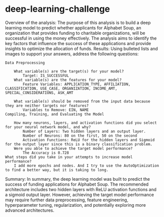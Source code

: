 # deep-learning-challenge
Overview of the analysis: 
    The purpose of this analysis is to build a deep learning model to predict whether applicants for Alphabet Soup, an organization that provides funding to charitable organizations, will be successful in using the money effectively. The analysis aims to identify the key factors that influence the success of these applications and provide insights to optimize the allocation of funds.
Results: Using bulleted lists and images to support your answers, address the following questions:

    Data Preprocessing

        What variable(s) are the target(s) for your model?
            Target: IS_SUCCESSFUL
        What variable(s) are the features for your model?
            Feature Variables: APPLICATION_TYPE, AFFILIATION, CLASSIFICATION, USE_CASE, ORGANIZATION, INCOME_AMT, SPECIAL_CONSIDERATIONS, ASK_AMT
        
        What variable(s) should be removed from the input data because they are neither targets nor features?
            Variables to Remove: EIN, NAME
    Compiling, Training, and Evaluating the Model

        How many neurons, layers, and activation functions did you select for your neural network model, and why?
            Number of Layers: Two hidden layers and an output layer.
            Number of Neurons: 80 on the first, 50 on the second
            Activation Functions: ReLU for the hidden layers and Sigmoid for the output layer since this is a binary classification problem.
        Were you able to achieve the target model performance?
            The Accuracy is 0.728
    What steps did you take in your attempts to increase model performance?
        I add more epochs and nodes. And I try to use the AutoOptimization to find a better way, but it is taking to long.
Summary:
    In summary, the deep learning model was built to predict the success of funding applications for Alphabet Soup. The recommended architecture includes two hidden layers with ReLU activation functions and a sigmoid output layer. However, achieving the target model performance may require further data preprocessing, feature engineering, hyperparameter tuning, regularization, and potentially exploring more advanced architectures.